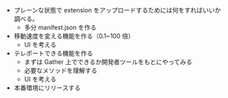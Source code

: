 - プレーンな状態で extension をアップロードするためには何をすればいいか調べる。
  - 多分 manifest.json を作る
- 移動速度を変える機能を作る（0.1~100 倍）
  - UI を考える
- テレポートできる機能を作る
  - まずは Gather 上でできるか開発者ツールをもとにやってみる
  - 必要なメソッドを理解する
  - UI を考える
- 本番環境にリリースする
